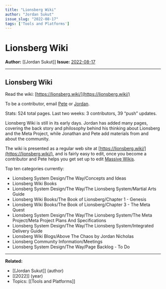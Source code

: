 ```yaml
---
title: "Lionsberg Wiki"
author: "Jordan Sukut"
issue_slug: "2022-08-17"
tags: ['Tools and Platforms']
---
```


# Lionsberg Wiki

**Author:** [[Jordan Sukut]]
**Issue:** [2022-08-17](https://plex.collectivesensecommons.org/2022-08-17/)

---

## Lionsberg Wiki
Read the wiki: [https://lionsberg.wiki/](https://lionsberg.wiki/)

To be a contributor, email [Pete](mailto:kaminski@istori.com) or [Jordan](mailto:j@lionsberg.org).

Stats: 524 total pages. Last two weeks: 3 contributors, 39 “push” updates.

Lionsberg Wiki is still in its early days. Jordan has added many pages, covering the back story and philosophy behind his thinking about Lionsberg and the Meta Project, while Jonathan and Pete add materials from and about the community.

The wiki is presented as a regular web site at [https://lionsberg.wiki/](https://lionsberg.wiki/), and is fairly easy to edit, once you become a contributor and Pete helps you get set up to edit [Massive Wikis](https://massive.wiki/).

Top ten categories currently:

- Lionsberg System Design/The Way/Concepts and Ideas
- Lionsberg Wiki Books
- Lionsberg System Design/The Way/The Lionsberg System/Martial Arts Guide
- Lionsberg Wiki Books/The Book of Lionsberg/Chapter 1 - Genesis
- Lionsberg Wiki Books/The Book of Lionsberg/Chapter 3 - The Meta Quest
- Lionsberg System Design/The Way/The Lionsberg System/The Meta Project/Meta Project Plans And Specifications
- Lionsberg System Design/The Way/The Lionsberg System/Integrated Delivery Guide
- Lionsberg Wiki Blogs/Above The Chaos by Jordan Nicholas
- Lionsberg Community Information/Meetings
- Lionsberg System Design/The Way/Page Backlog - To Do

---

**Related:**
- [[Jordan Sukut]] (author)
- [[2022]] (year)
- Topics: [[Tools and Platforms]]

